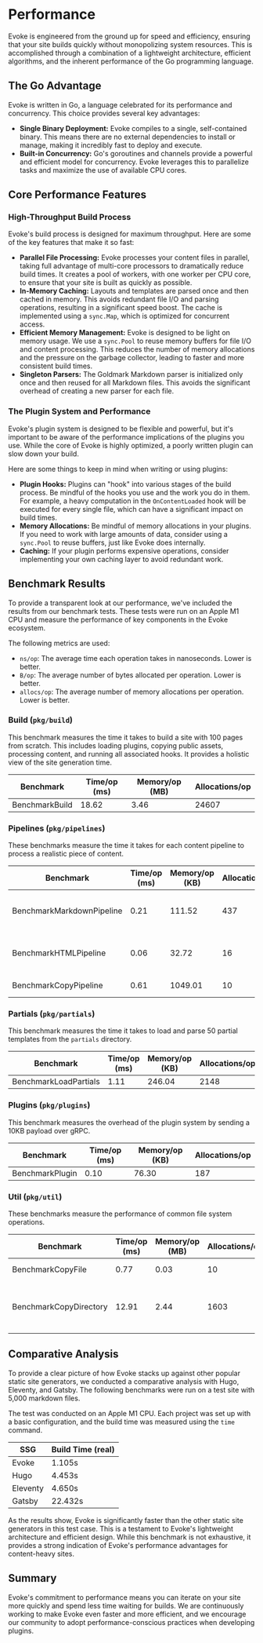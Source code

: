 # Performance

Evoke is engineered from the ground up for speed and efficiency, ensuring that your site builds quickly without monopolizing system resources. This is accomplished through a combination of a lightweight architecture, efficient algorithms, and the inherent performance of the Go programming language.

## The Go Advantage

Evoke is written in Go, a language celebrated for its performance and concurrency. This choice provides several key advantages:

-   **Single Binary Deployment:** Evoke compiles to a single, self-contained binary. This means there are no external dependencies to install or manage, making it incredibly fast to deploy and execute.
-   **Built-in Concurrency:** Go's goroutines and channels provide a powerful and efficient model for concurrency. Evoke leverages this to parallelize tasks and maximize the use of available CPU cores.

## Core Performance Features

### High-Throughput Build Process

Evoke's build process is designed for maximum throughput. Here are some of the key features that make it so fast:

-   **Parallel File Processing:** Evoke processes your content files in parallel, taking full advantage of multi-core processors to dramatically reduce build times. It creates a pool of workers, with one worker per CPU core, to ensure that your site is built as quickly as possible.
-   **In-Memory Caching:** Layouts and templates are parsed once and then cached in memory. This avoids redundant file I/O and parsing operations, resulting in a significant speed boost. The cache is implemented using a `sync.Map`, which is optimized for concurrent access.
-   **Efficient Memory Management:** Evoke is designed to be light on memory usage. We use a `sync.Pool` to reuse memory buffers for file I/O and content processing. This reduces the number of memory allocations and the pressure on the garbage collector, leading to faster and more consistent build times.
-   **Singleton Parsers:** The Goldmark Markdown parser is initialized only once and then reused for all Markdown files. This avoids the significant overhead of creating a new parser for each file.

### The Plugin System and Performance

Evoke's plugin system is designed to be flexible and powerful, but it's important to be aware of the performance implications of the plugins you use. While the core of Evoke is highly optimized, a poorly written plugin can slow down your build.

Here are some things to keep in mind when writing or using plugins:

-   **Plugin Hooks:** Plugins can "hook" into various stages of the build process. Be mindful of the hooks you use and the work you do in them. For example, a heavy computation in the `OnContentLoaded` hook will be executed for every single file, which can have a significant impact on build times.
-   **Memory Allocations:** Be mindful of memory allocations in your plugins. If you need to work with large amounts of data, consider using a `sync.Pool` to reuse buffers, just like Evoke does internally.
-   **Caching:** If your plugin performs expensive operations, consider implementing your own caching layer to avoid redundant work.

## Benchmark Results

To provide a transparent look at our performance, we've included the results from our benchmark tests. These tests were run on an Apple M1 CPU and measure the performance of key components in the Evoke ecosystem.

The following metrics are used:

-   `ns/op`: The average time each operation takes in nanoseconds. Lower is better.
-   `B/op`: The average number of bytes allocated per operation. Lower is better.
-   `allocs/op`: The average number of memory allocations per operation. Lower is better.

### Build (`pkg/build`)

This benchmark measures the time it takes to build a site with 100 pages from scratch. This includes loading plugins, copying public assets, processing content, and running all associated hooks. It provides a holistic view of the site generation time.

| Benchmark      | Time/op (ms) | Memory/op (MB) | Allocations/op |
| -------------- | ------------ | -------------- | -------------- |
| BenchmarkBuild | 18.62        | 3.46           | 24607          |

### Pipelines (`pkg/pipelines`)

These benchmarks measure the time it takes for each content pipeline to process a realistic piece of content.

| Benchmark                 | Time/op (ms) | Memory/op (KB) | Allocations/op | Notes                               |
| ------------------------- | ------------ | -------------- | -------------- | ----------------------------------- |
| BenchmarkMarkdownPipeline | 0.21         | 111.52         | 437            | Processes a 100-paragraph MD file   |
| BenchmarkHTMLPipeline     | 0.06         | 32.72          | 16             | Processes a 100-paragraph HTML file |
| BenchmarkCopyPipeline     | 0.61         | 1049.01        | 10             | Processes a 1MB file                |

### Partials (`pkg/partials`)

This benchmark measures the time it takes to load and parse 50 partial templates from the `partials` directory.

| Benchmark             | Time/op (ms) | Memory/op (KB) | Allocations/op |
| --------------------- | ------------ | -------------- | -------------- |
| BenchmarkLoadPartials | 1.11         | 246.04         | 2148           |

### Plugins (`pkg/plugins`)

This benchmark measures the overhead of the plugin system by sending a 10KB payload over gRPC.

| Benchmark       | Time/op (ms) | Memory/op (KB) | Allocations/op |
| --------------- | ------------ | -------------- | -------------- |
| BenchmarkPlugin | 0.10         | 76.30          | 187            |

### Util (`pkg/util`)

These benchmarks measure the performance of common file system operations.

| Benchmark              | Time/op (ms) | Memory/op (MB) | Allocations/op | Notes                           |
| ---------------------- | ------------ | -------------- | -------------- | ------------------------------- |
| BenchmarkCopyFile      | 0.77         | 0.03           | 10             | Copies a 1MB file               |
| BenchmarkCopyDirectory | 12.91        | 2.44           | 1603           | Copies a directory with 100+ files |

## Comparative Analysis

To provide a clear picture of how Evoke stacks up against other popular static site generators, we conducted a comparative analysis with Hugo, Eleventy, and Gatsby. The following benchmarks were run on a test site with 5,000 markdown files.

The test was conducted on an Apple M1 CPU. Each project was set up with a basic configuration, and the build time was measured using the `time` command.

| SSG      | Build Time (real) |
| -------- | ----------------- |
| Evoke    | 1.105s            |
| Hugo     | 4.453s            |
| Eleventy | 4.650s            |
| Gatsby   | 22.432s           |

As the results show, Evoke is significantly faster than the other static site generators in this test case. This is a testament to Evoke's lightweight architecture and efficient design. While this benchmark is not exhaustive, it provides a strong indication of Evoke's performance advantages for content-heavy sites.

## Summary

Evoke's commitment to performance means you can iterate on your site more quickly and spend less time waiting for builds. We are continuously working to make Evoke even faster and more efficient, and we encourage our community to adopt performance-conscious practices when developing plugins.
